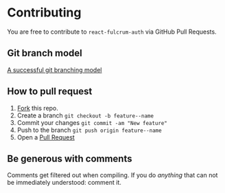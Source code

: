# Contributing

You are free to contribute to `react-fulcrum-auth` via GitHub Pull Requests.


## Git branch model
[A successful git branching model](http://nvie.com/posts/a-successful-git-branching-model/)

## How to pull request

1. [Fork](https://github.com/getchopstick/chopstick-boilerplate/fork) this repo.
2. Create a branch `git checkout -b feature--name`
3. Commit your changes `git commit -am "New feature"`
4. Push to the branch `git push origin feature--name`
5. Open a [Pull Request](https://github.com/getchopstick/chopstick-boilerplate/pulls)


## Be generous with comments

Comments get filtered out when compiling. If you do *anything* that can not be immediately understood: comment it.
